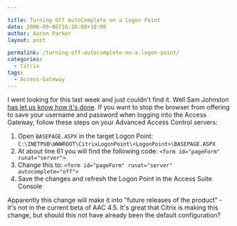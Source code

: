 ```yaml
---

title: Turning Off AutoComplete on a Logon Point
date: 2006-09-06T16:26:00+10:00
author: Aaron Parker
layout: post

permalink: /turning-off-autocomplete-on-a-logon-point/
categories:
  - Citrix
tags:
  - Access-Gateway
---
```

I went looking for this last week and just couldn't find it. Well Sam Johnston [has let us know how it's done](http://citrite.org/blogs/samj/2006/09/06/autocomplete-and-access-gateway/trackback/). If you want to stop the browser from offering to save your username and password when logging into the Access Gateway, follow these steps on your Advanced Access Control servers:

  1. Open `BASEPAGE.ASPX` in the target Logon Point: `C:\INETPUB\WWWROOT\CitrixLogonPoint\<LogonPoint>\BASEPAGE.ASPX`
  2. At about line 61 you will find the following code: `<form id="pageForm" runat="server">`
  3. Change this to: `<form id="pageForm" runat="server" autocomplete="off">`
  4. Save the changes and refresh the Logon Point in the Access Suite Console

Apparently this change will make it into "future releases of the product" - it's not in the current beta of AAC 4.5. It's great that Citrix is making this change, but should this not have already been the default configuration?
